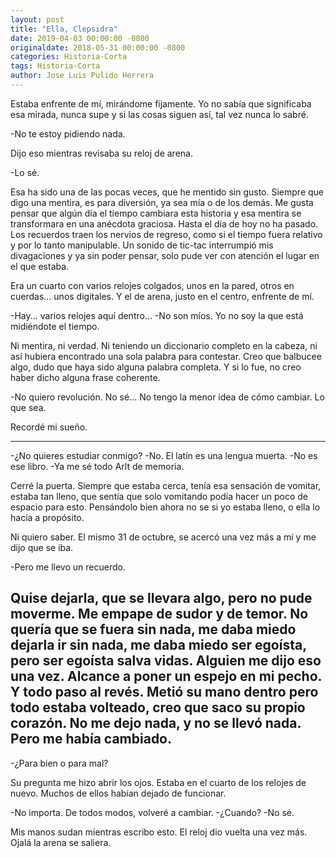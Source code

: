 ```yaml
---
layout: post
title: "Ella, Clepsidra"
date: 2019-04-03 00:00:00 -0800
originaldate: 2018-05-31 00:00:00 -0800
categories: Historia-Corta
tags: Historia-Corta
author: Jose Luis Pulido Herrera
---
```


Estaba enfrente de mí, mirándome fijamente.
Yo no sabía que significaba esa mirada, nunca supe y si las cosas siguen así, tal vez nunca lo sabré.

\-No te estoy pidiendo nada.

Dijo eso mientras revisaba su reloj de arena.

\-Lo sé.

Esa ha sido una de las pocas veces, que he mentido sin gusto. Siempre que digo una mentira, es para diversión, ya sea mía o de los demás.
Me gusta pensar que algún día el tiempo cambiara esta historia y esa mentira se transformara en una anécdota graciosa. Hasta el día de hoy no ha pasado.
Los recuerdos traen los nervios de regreso, como si el tiempo fuera relativo y por lo tanto manipulable. 
Un sonido de tic-tac interrumpió mis divagaciones y ya sin poder pensar, solo pude ver con atención el lugar en el que estaba.

Era un cuarto con varios relojes colgados, unos en la pared, otros en cuerdas... unos digitales. Y el de arena, justo en el centro, enfrente de mí.

\-Hay... varios relojes aquí dentro…
\-No son míos. Yo no soy la que está midiéndote el tiempo.

Ni mentira, ni verdad. Ni teniendo un diccionario completo en la cabeza, ni así hubiera encontrado una sola palabra para contestar. Creo que balbucee algo, dudo que haya sido alguna palabra completa. Y si lo fue, no creo haber dicho alguna frase coherente.

\-No quiero revolución. No sé... No tengo la menor idea de cómo cambiar. Lo que sea.

Recordé mi sueño. 

----
\-¿No quieres estudiar conmigo?
\-No. El latín es una lengua muerta.
\-No es ese libro.
\-Ya me sé todo Arlt de memoria.

Cerré la puerta. Siempre que estaba cerca, tenía esa sensación de vomitar, estaba tan lleno, que sentía que solo vomitando podía hacer un poco de espacio para esto.
Pensándolo bien ahora no se si yo estaba lleno, o ella lo hacía a propósito. 


Ni quiero saber.
El mismo 31 de octubre, se acercó una vez más a mí y me dijo que se iba.

\-Pero me llevo un recuerdo.

Quise dejarla, que se llevara algo, pero no pude moverme. Me empape de sudor y de temor.
No quería que se fuera sin nada, me daba miedo dejarla ir sin nada, me daba miedo ser egoísta, pero ser egoísta salva vidas. Alguien me dijo eso una vez.
Alcance a poner un espejo en mi pecho. Y todo paso al revés.
Metió su mano dentro pero todo estaba volteado, creo que saco su propio corazón.
No me dejo nada, y no se llevó nada. Pero me había cambiado.
----

\-¿Para bien o para mal?

Su pregunta me hizo abrir los ojos.
Estaba en el cuarto de los relojes de nuevo. Muchos de ellos habían dejado de funcionar.

\-No importa. De todos modos, volveré a cambiar.
\-¿Cuando?
\-No sé.

Mis manos sudan mientras escribo esto. El reloj dio vuelta una vez más.
Ojalá la arena se saliera.
 
